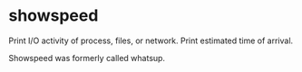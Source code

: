 showspeed
=========

Print I/O activity of process, files, or network.
Print estimated time of arrival.

Showspeed was formerly called whatsup.
